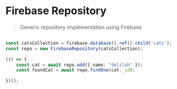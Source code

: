 
# Firebase Repository

> Generic repository implementation using Firebase

```ts

const catsCollection = firebase.database().ref().child('cats');
const repo = new FirebaseRepository(catsCollection);

(() => {
    const cat = await repo.add({ name: "delilah" });
    const foundCat = await repo.findOne(cat._id);

})();

```